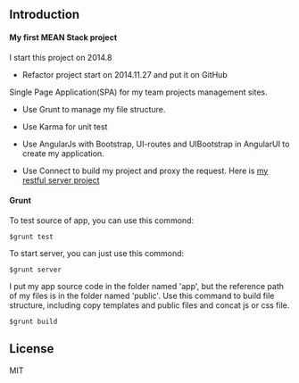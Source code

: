 
## Introduction

#### My first MEAN Stack project

I start this project on 2014.8

- Refactor project start on 2014.11.27 and put it on GitHub

Single Page Application(SPA) for my team projects management sites.

- Use Grunt to manage my file structure.

- Use Karma for unit test

- Use AngularJs with Bootstrap, UI-routes and UIBootstrap in AngularUI to create my application.

- Use Connect to build my project and proxy the request. Here is [my restful server project](https://github.com/leozdgao/PSPMS_Service)


#### Grunt

To test source of app, you can use this commond:

    $grunt test

To start server, you can just use this commond:

    $grunt server

I put my app source code in the folder named 'app', but the reference path of my files
is in the folder named 'public'. Use this command to build file structure, including
copy templates and public files and concat js or css file.

    $grunt build
    

## License

MIT